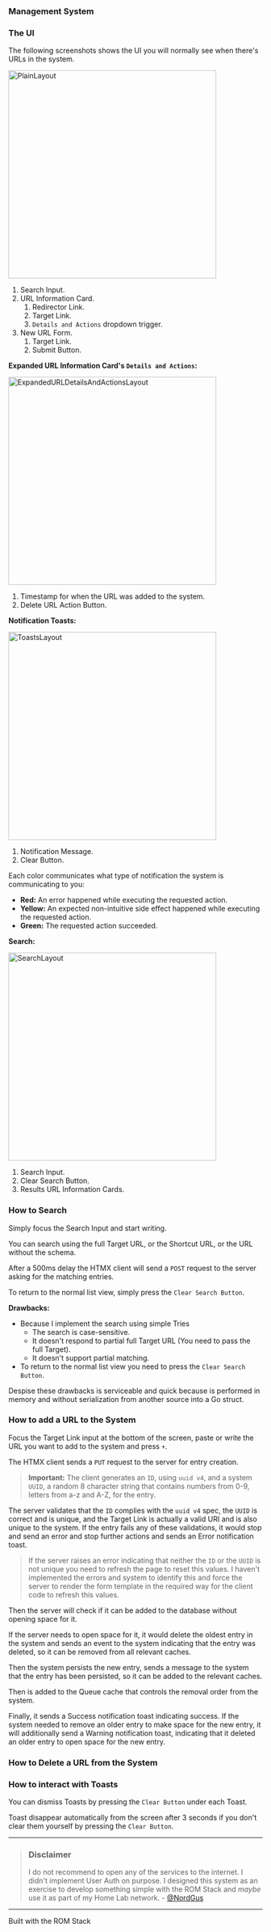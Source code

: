 ### Management System

### The UI

The following screenshots shows the UI you will normally see when there's URLs in the system.

<img src="../images/layout/Plain.png" alt="PlainLayout" width="412" />

1. Search Input.
2. URL Information Card.
    1. Redirector Link.
    2. Target Link.
    3. `Details and Actions` dropdown trigger.
3. New URL Form.
    1. Target Link.
    2. Submit Button.

**Expanded URL Information Card's `Details and Actions`:**

<img src="../images/layout/ExpandedURLDetailsAndActions.png" alt="ExpandedURLDetailsAndActionsLayout" width="412" />

1. Timestamp for when the URL was added to the system.
2. Delete URL Action Button.

**Notification Toasts:**

<img src="../images/layout/Toasts.png" alt="ToastsLayout" width="412" />

1. Notification Message.
2. Clear Button.

Each color communicates what type of notification the system is communicating to you:

- **Red:** An error happened while executing the requested action.
- **Yellow:** An expected non-intuitive side effect happened while executing the requested action.
- **Green:** The requested action succeeded.

**Search:**

<img src="../images/layout/Search.png" alt="SearchLayout" width="412" />

1. Search Input.
2. Clear Search Button.
3. Results URL Information Cards.

### How to Search

Simply focus the Search Input and start writing.

You can search using the full Target URL, or the Shortcut URL, or the URL without the schema.

After a 500ms delay the HTMX client will send a `POST` request to the server asking for the matching entries.

To return to the normal list view, simply press the `Clear Search Button`.

**Drawbacks:**

- Because I implement the search using simple Tries
    - The search is case-sensitive.
    - It doesn't respond to partial full Target URL (You need to pass the full Target).
    - It doesn't support partial matching.
- To return to the normal list view you need to press the `Clear Search Button`.

Despise these drawbacks is serviceable and quick because is performed in memory and without serialization from another source into a Go struct.

### How to add a URL to the System

Focus the Target Link input at the bottom of the screen, paste or write the URL you want to add to the system and press `+`.

The HTMX client sends a `PUT` request to the server for entry creation.

> **Important:** The client generates an `ID`, using `uuid v4`, and a system `UUID`, a random 8 character string that contains numbers from 0-9, letters from a-z and A-Z, for the entry.

The server validates that the `ID` complies with the `uuid v4` spec, the `UUID` is correct and is unique, and the Target Link is actually a valid URI and is also unique to the system. If the entry fails any of these validations, it would stop and send an error and stop further actions and sends an Error notification toast.

> If the server raises an error indicating that neither the `ID` or the `UUID` is not unique you need to refresh the page to reset this values. I haven't implemented the errors and system  to identify this and force the server to render the form template in the required way for the client code to refresh this values.

Then the server will check if it can be added to the database without opening space for it.

If the server needs to open space for it, it would delete the oldest entry in the system and sends an event to the system indicating that the entry was deleted, so it can be removed from all relevant caches.

Then the system persists the new entry, sends a message to the system that the entry has been persisted, so it can be added to the relevant caches.

Then is added to the Queue cache that controls the removal order from the system.

Finally, it sends a Success notification toast indicating success. If the system needed to remove an older entry to make space for the new entry, it will additionally send a Warning notification toast, indicating that it deleted an older entry to open space for the new entry.

### How to Delete a URL from the System

### How to interact with Toasts

You can dismiss Toasts by pressing the `Clear Button` under each Toast.

Toast disappear automatically from the screen after 3 seconds if you don't clear them yourself by pressing the `Clear Button`.

---
> ### Disclaimer
> I do not recommend to open any of the services to the internet. I didn't implement User Auth on purpose. I designed this system as an exercise to develop something simple with the ROM Stack and *maybe* use it as part of my Home Lab network. - [@NordGus](https://github.com/NordGus)
---
Built with the ROM Stack
